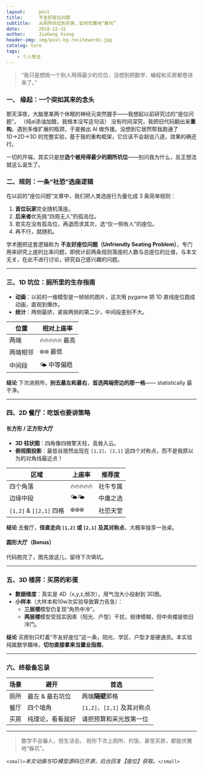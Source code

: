 ```yaml
---
layout:     post
title:      不友好座位问题
subtitle:   从厕所坑位到买房，如何优雅地“躲坑”
date:       2018-12-15
author:     JiaGeng Xiong
header-img: img/post-bg-recitewords.jpg
catalog: ture
tags:
    - 个人想法
---
```

> “我只是想挑一个别人用得最少的坑位，没想到把数学、编程和买房都卷进来了。”

### 一、 缘起：一个突如其来的念头

那天深夜，大脑里某两个休眠的神经元突然握手——我想起以前研究过的“座位问题”。 （纯ai添油加醋，我根本没写这句话）
没有时间深究，我把旧代码翻出来**重构**，遇到多维扩展的瓶颈，于是搬出 AI 做外援。没想到它居然帮我跑通了 1D→2D→3D 的完整实验，基于我的重构框架，它应该不会胡说八道，效果的确还行。

一切的开端，其实只是想**选个被用得最少的厕所坑位**——别问我为什么，反正想法就这么诞生了。

### 二、规则：一条“社恐”选座逻辑

在以前的“座位问题”文章中，我们把人类选座行为量化成 3 条简单规则：

1. **首位玩家**完全随机落座。
2. **后来者**优先挑“四周无人”的孤岛位。
3. 若实在没有孤岛位，再退而求其次，选“仅一侧有人”的座位。
4. 再不行，就随机。

学术圈把这套逻辑称为 **不友好座位问题（Unfriendly Seating Problem）**，专门用来研究上座的比率问题，即统计前两条规则落座的人数与总座位的比值，与本文无关，在此不进行讨论，研究自己感兴趣的问题。

---

### 三、1D 坑位：厕所里的生存指南

- **动画**：以前的一维模型是一帧帧的图片，这次用 pygame 把 1D 直线座位跑成动画，直观到爆炸。
- **统计**：两侧最挤，紧挨两侧的第二少，中间段差别不大。

| 位置     | 相对上座率      |
| -------- | --------------- |
| 两端     | 🔥🔥🔥🔥🔥 最高 |
| 两端相邻 | ❄️❄️ 最低   |
| 中间段   | 🌤️ 中等偏稳   |

**结论**
下次进厕所，**别去最左和最右**，**首选两端旁边的那一格**—— statistically 最干净。

---

### 四、2D 餐厅：吃饭也要讲策略

#### 长方形 / 正方形大厅

- **3D 柱状图**：四角像四根擎天柱，高耸入云。
- **俯视图投影**：最低谷居然出现在 `[1,2]`、`[2,1]` 这四个对称点，而不是我原以为的对角线最近点！

| 区域                        | 上座率       | 推荐度   |
| --------------------------- | ------------ | -------- |
| 四个角落                    | 🔥🔥🔥🔥🔥   | 社牛专属 |
| 边缘中段                    | 🌤️🌤️     | 中庸之选 |
| `[1,2]` & `[[2,1]` 四格 | ❄️❄️❄️ | 社恐天堂 |

**结论**
去餐厅，**径直走向 `[1,2]` 或 `[2,1]` 及其对称点**，大概率独享一张桌。

#### 圆形大厅（Bonus）

代码跑完了，图先放这儿，留待下次填坑。

---

### 五、3D 楼房：买房的彩蛋

- **数据维度**：真实是 4D（x,y,z,频次），用气泡大小投射到 3D图。
- **小样本**（大样本和10w次实验导致算力告急）：
  - **三层楼**模型仍复现“角热中冷”。
  - **两层楼**模型受现实因素（阳光、户型）干扰，规律模糊，但中央楼层依旧冷门。

**结论**
买房别只盯着“不友好座位”这一条，阳光、学区、户型才是硬通货。本实验纯属数学趣味，**切勿直接拿来当置业指南**。

---

### 六、终极备忘录

| 场景 | 避开             | 首选                            |
| ---- | ---------------- | ------------------------------- |
| 厕所 | 最左 & 最右坑位  | 两端**隔壁**那格          |
| 餐厅 | 四个墙角         | `[1,2]`、`[2,1]` 及其对称点 |
| 买房 | 纯理论，看看就好 | 请把预算和采光放第一位          |

---

> 数学不会骗人，但生活会。
> 祝你下次上厕所、约饭、甚至买房，都能优雅地“躲坑”。

`<small>`*本文动画与1D模型源码已开源，后台回复【座位】获取。*`</small>`
